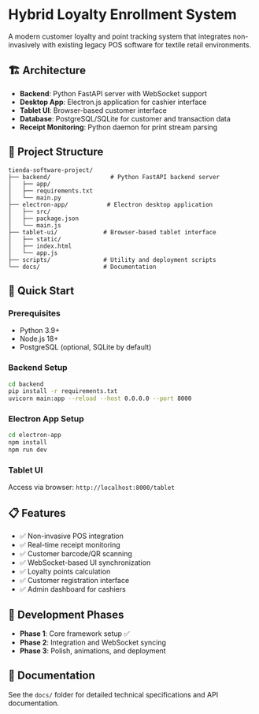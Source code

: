 # Hybrid Loyalty Enrollment System

A modern customer loyalty and point tracking system that integrates non-invasively with existing legacy POS software for textile retail environments.

## 🏗️ Architecture

- **Backend**: Python FastAPI server with WebSocket support
- **Desktop App**: Electron.js application for cashier interface
- **Tablet UI**: Browser-based customer interface
- **Database**: PostgreSQL/SQLite for customer and transaction data
- **Receipt Monitoring**: Python daemon for print stream parsing

## 📁 Project Structure

```
tienda-software-project/
├── backend/                 # Python FastAPI backend server
│   ├── app/
│   ├── requirements.txt
│   └── main.py
├── electron-app/           # Electron desktop application
│   ├── src/
│   ├── package.json
│   └── main.js
├── tablet-ui/             # Browser-based tablet interface
│   ├── static/
│   ├── index.html
│   └── app.js
├── scripts/               # Utility and deployment scripts
└── docs/                  # Documentation
```

## 🚀 Quick Start

### Prerequisites
- Python 3.9+
- Node.js 18+
- PostgreSQL (optional, SQLite by default)

### Backend Setup
```bash
cd backend
pip install -r requirements.txt
uvicorn main:app --reload --host 0.0.0.0 --port 8000
```

### Electron App Setup
```bash
cd electron-app
npm install
npm run dev
```

### Tablet UI
Access via browser: `http://localhost:8000/tablet`

## 📋 Features

- ✅ Non-invasive POS integration
- ✅ Real-time receipt monitoring
- ✅ Customer barcode/QR scanning
- ✅ WebSocket-based UI synchronization
- ✅ Loyalty points calculation
- ✅ Customer registration interface
- ✅ Admin dashboard for cashiers

## 🔧 Development Phases

- **Phase 1**: Core framework setup ✅
- **Phase 2**: Integration and WebSocket syncing
- **Phase 3**: Polish, animations, and deployment

## 📖 Documentation

See the `docs/` folder for detailed technical specifications and API documentation.
